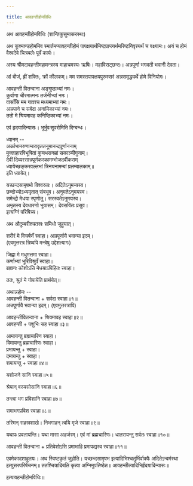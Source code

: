 ```yaml
---

title: आवहन्तीहोमविधिः
---
```



अथ आवहन्तीहोमविधिः (शान्तिकुसुमाकरस्थः)

अथ कूश्माण्डहोममिव स्मार्तमप्यावहन्तीहोमं
पापक्षयार्थमिष्टप्राप्त्यर्थमरिष्टनिवृत्त्यर्थं च वक्ष्यामः। अयं च होमं वैश्वदेवे चित्रबलेः पूर्वं कार्यः।

अस्य श्रीमदावहन्तीमहामन्त्रस्य माहाचमस्यः ऋषिः। महाविराट्छन्दः। अन्नपूर्णा भगवती भवानी देवता।

आं बीजं, ह्रीं शक्तिः, क्रों कीलकम्।
मम समस्तपापक्षयपुरुस्सरं अन्नसमृद्ध्यर्थे होमे विनियोगः।

आवहन्ती वितन्वाना अङ्गुष्ठाभ्यां नमः।  
कुर्वाणा चीरमात्मनः तर्जनीभ्यां नमः।  
वासाँसि मम गावश्च मध्यमाभ्यां नमः।  
अन्नपाने च सर्वदा अनामिकाभ्यां नमः।  
ततो मे श्रियमावह कनिष्ठिकाभ्यां नमः।

एवं हृदयादिन्यासः। भूर्भुवःसुवरोमिति दिग्बन्धः।

ध्यानम् --  
अर्काभामरुणाम्बरावृततनूमानन्दपूर्णाननाम्  
मुक्ताहारविभूषितां कुचभरानम्रां सकाञ्चीगुणाम्।  
देवीं दिव्यरसान्नपूर्णकरकामम्भोजदर्वीकराम्  
ध्यायेच्छङ्करवल्लभां त्रिनयनामम्बां प्रलम्बालकाम्॥  
इति ध्यायेत्।

यच्छन्दसामृषभो विश्वरूपः। अदितेऽनुमन्यस्व।  
छन्दोभ्योऽध्यमृतात् संबभूव। अनुमतेऽनुमयस्व।  
समेन्द्रो मेधया स्पृणोतु। सरस्वतेऽनुमयस्व।  
अमृतस्य देवधारणो भूयासम्। देवसवितः प्रसुव।  
इत्यग्निं परिषिच्य।

अथ औदुम्बरीश्चतस्रः समिधो जुहुयात्।

शरीरं मे विचर्षणँ स्वाहा। अन्नपूर्णायै भवान्या इदम्।  
(एवमुत्तरत्र त्रिष्वपि मन्त्रेषु उद्देशत्यागः)

जिह्वा मे मधुमत्तमा स्वाहा।  
कर्णाभ्यां भूरिविश्रुवँ स्वाहा।  
ब्रह्मणः कोशोऽसि मेधयाऽपिहितः स्वाहा।

ततः, श्रुतं मे गोपायेति प्रार्थयेत्॥

अथान्नहोमः --  
आवहन्ती वितन्वाना + सर्वदा स्वाहा॥१॥  
अन्नपूर्णायै भवान्या इदम्। (एवमुत्तरत्रापि)

आवहन्तीवितन्वाना + श्रियमावह स्वाहा॥२॥  
आवहन्ती + पशुभिः सह स्वाहा॥३॥  

आमायन्तु ब्रह्मचारिण स्वाहा।  
विमायन्तु ब्रह्मचारिणः स्वाहा।  
प्रमायन्तु + स्वाहा।  
दमायन्तु + स्वाहा।  
शमायन्तु + स्वाहा॥४॥

यशोजने सानि स्वाहा॥५॥

श्रेयान् वस्यसोसानि स्वाहा॥६॥

तन्त्वा भग प्रविशानि स्वाहा॥७॥

समाभगप्रविश स्वाहा॥८॥

तस्मिन् सहस्रशाखे। निभगाहन् त्वयि मृजे स्वाहा॥९॥

यथापः प्रवतायन्ति। यथा मासा अहर्जरम्।
एवं मां ब्रह्मचारिणः। धातरायन्तु सर्वतः स्वाहा॥१०॥

आवहन्ती वितन्वाना + प्रतिवेशोऽसि प्रमाभाहि प्रमापद्यस्व स्वाहा॥११॥

एवमेकादशाहुतयः। अथ स्विष्टकृतं जुहोति।
यच्छन्दसामृषभ इत्यादिभिश्चतुर्भिर्वाक्यैः
अदितेऽन्वमंस्था इत्युत्तरपरिषेचनम्॥
ततश्चित्रादिबलिं कृत्वा अग्निमुपतिष्ठेत॥
आवहन्तीत्यादिभिर्हृदयादिन्यासः॥

इत्यावहन्तीहोमविधिः॥
